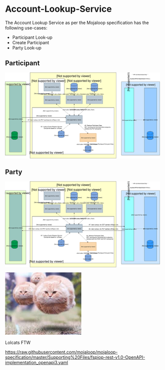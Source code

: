 # Account-Lookup-Service

The Account Lookup Service as per the Mojaloop specification has the following use-cases:

* Participant Look-up
* Create Participant
* Party Look-up

## Participant

![](../.gitbook/assets/arch-flow-account-lookup-paticipants.svg)

## Party

![](../.gitbook/assets/arch-flow-account-lookup-parties%20%281%29.svg)

![testing caption](../.gitbook/assets/bestimageontheinternet.jpeg)



Lolcats FTW

<swagger>https://raw.githubusercontent.com/mojaloop/mojaloop-specification/master/Supporting%20Files/fspiop-rest-v1.0-OpenAPI-implementation_openapi3.yaml</swagger>

